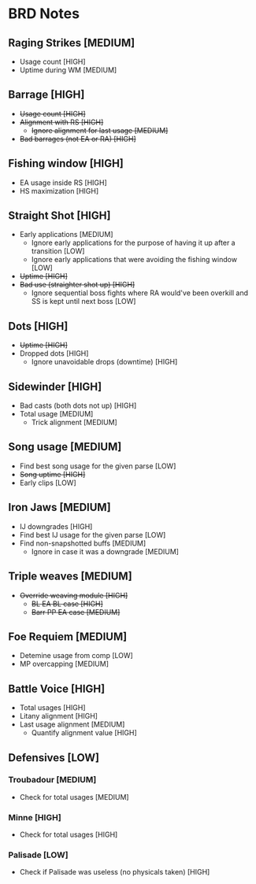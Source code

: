 # BRD Notes

## Raging Strikes [MEDIUM]

* Usage count [HIGH]
* Uptime during WM [MEDIUM]

## Barrage [HIGH]

* ~~Usage count [HIGH]~~
* ~~Alignment with RS [HIGH]~~
  * ~~Ignore alignment for last usage [MEDIUM]~~
* ~~Bad barrages (not EA or RA) [HIGH]~~

## Fishing window [HIGH]

* EA usage inside RS [HIGH]
* HS maximization [HIGH]

## Straight Shot [HIGH]

* Early applications [MEDIUM]
  * Ignore early applications for the purpose of having it up after a transition [LOW]
  * Ignore early applications that were avoiding the fishing window [LOW]
* ~~Uptime [HIGH]~~
* ~~Bad use (straighter shot up) [HIGH]~~
  * Ignore sequential boss fights where RA would've been overkill and SS is kept until next boss [LOW]

## Dots [HIGH]

* ~~Uptime [HIGH]~~
* Dropped dots [HIGH]
  * Ignore unavoidable drops (downtime) [HIGH]

## Sidewinder [HIGH]

* Bad casts (both dots not up) [HIGH]
* Total usage [MEDIUM]
  * Trick alignment [MEDIUM]

## Song usage [MEDIUM]

* Find best song usage for the given parse [LOW]
* ~~Song uptime [HIGH]~~
* Early clips [LOW]

## Iron Jaws [MEDIUM]

* IJ downgrades [HIGH]
* Find best IJ usage for the given parse [LOW]
* Find non-snapshotted buffs [MEDIUM]
  * Ignore in case it was a downgrade [MEDIUM]

## Triple weaves [MEDIUM]

* ~~Override weaving module [HIGH]~~
  * ~~BL EA BL case [HIGH]~~
  * ~~Barr PP EA case [MEDIUM]~~

## Foe Requiem [MEDIUM]

* Detemine usage from comp [LOW]
* MP overcapping [MEDIUM]

## Battle Voice [HIGH]

* Total usages [HIGH]
* Litany alignment [HIGH]
* Last usage alignment [MEDIUM]
  * Quantify alignment value [HIGH]

## Defensives [LOW]

### Troubadour [MEDIUM]

* Check for total usages [MEDIUM]

### Minne [HIGH]

* Check for total usages [HIGH]

### Palisade [LOW]

* Check if Palisade was useless (no physicals taken) [HIGH]
